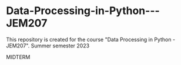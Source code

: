 # Data-Processing-in-Python---JEM207
This repository is created for the course "Data Processing in Python - JEM207". Summer semester 2023



MIDTERM
